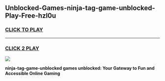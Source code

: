 
## Unblocked-Games-ninja-tag-game-unblocked-Play-Free-hzl0u
<h3>
<a href="https://premium76.site?title=ninja-tag-game-unblocked&ref=17A">CLICK TO PLAY</a></h3>
<hr>

<h3>
<a href="https://premium76.site?title=ninja-tag-game-unblocked&ref=17A">CLICK 2 PLAY</a>
  
</h3>

<a href="https://premium76.site?title=ninja-tag-game-unblocked&ref=17A"><img src="https://clearcache.store/games.png"></a>


**ninja-tag-game-unblocked games unblocked: Your Gateway to Fun and Accessible Online Gaming**
